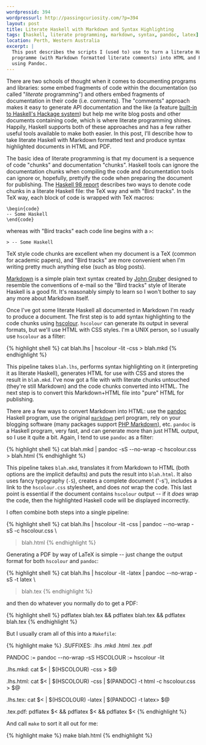 ```yaml
--- 
wordpressid: 394
wordpressurl: http://passingcuriosity.com/?p=394
layout: post
title: Literate Haskell with Markdown and Syntax Highlighting
tags: [haskell, literate programming, markdown, syntax, pandoc, latex]
location: Perth, Western Australia
excerpt: |
  This post describes the scripts I (used to) use to turn a literate Haskell
  programme (with Markdown formatted literate comments) into HTML and PDFs
  using Pandoc.
---
```


There are two schools of thought when it comes to documenting programs and
libraries: some embed fragments of code within the documentation (so called
"*literate* programming") and others embed fragments of documentation in their
code (i.e. comments). The "comments" approach makes it easy to generate API
documentation and the like (a feature [built-in to Haskell's Hackage
system][haddock]) but help me write blog posts and other documents containing
code, which is where literate programming shines. Happily, Haskell supports
both of these approaches and has a few rather useful tools available to make
both easier. In this post, I'll describe how to take literate Haskell with
Markdown formatted text and produce syntax highlighted documents in HTML and
PDF.

The basic idea of literate programming is that my document is a sequence of
code "chunks" and documentation "chunks". Haskell tools can ignore the
documentation chunks when compiling the code and documentation tools can
ignore or, hopefully, prettyify the code when preparing the document for
publishing. The [Haskell 98 report][literate98] describes two ways to denote
code chunks in a literate Haskell file: the TeX way and with "Bird tracks". In
the TeX way, each block of code is wrapped with TeX macros:

    \begin{code}
    -- Some Haskell
    \end{code}

whereas with "Bird tracks" each code line begins with a `>`:

    > -- Some Haskell

TeX style code chunks are excellent when my document is a TeX (common for
academic papers), and "Bird tracks" are more convenient when I'm writing
pretty much anything else (such as blog posts).

[Markdown][markdown] is a simple plain text syntax created by [John
Gruber](http://daringfireball.com/) designed to resemble the conventions of
e-mail so the "Bird tracks" style of literate Haskell is a good fit. It's
reasonably simply to learn so I won't bother to say any more about Markdown
itself.

Once I've got some literate Haskell all documented in Markdown I'm ready to
produce a document. The first step is to add syntax highlighting to the code
chunks using [hscolour][]. `hscolour` can generate its output in several
formats, but we'll use HTML with CSS styles. I'm a UNIX person, so I usually
use `hscolour` as a filter:

{% highlight shell %}
    cat blah.lhs | hscolour -lit -css > blah.mkd
{% endhighlight %}

This pipeline takes `blah.lhs`, performs syntax highlighting on it
(interpreting it as literate Haskell), generates HTML for use with CSS and
stores the result in `blah.mkd`. I've now got a file with with literate chunks
untouched (they're still Markdown) and the code chunks converted into HTML.
The next step is to convert this Markdown+HTML file into "pure" HTML for
publishing.

There are a few ways to convert Markdown into HTML: use the [pandoc][] Haskell
program, use the original
[`markdown`](http://daringfireball.net/projects/markdown/) perl program, rely
on your blogging software (many packages support [PHP
Markdown](http://michelf.com/projects/php-markdown/)), etc. `pandoc` is a
Haskell program, very fast, and can generate more than just HTML output, so I
use it quite a bit. Again, I tend to use `pandoc` as a filter:

{% highlight shell %}
    cat blah.mkd | pandoc -sS --no-wrap -c hscolour.css > blah.html
{% endhighlight %}

This pipeline takes `blah.mkd`, translates it from Markdown to HTML (both
options are the implicit defaults) and puts the result into `blah.html`. It
also uses fancy typography (`-S`), creates a complete document ('-s'),
includes a link to the `hscolour.css` stylesheet, and does *not* wrap the
code. This last point is essential if the document contains `hscolour` output
-- if it *does* wrap the code, then the highlighted Haskell code will be
displayed incorrectly.

I often combine both steps into a single pipeline:

{% highlight shell %}
cat blah.lhs | hscolour -lit -css | pandoc --no-wrap -sS -c hscolour.css \
> blah.html
{% endhighlight %}

Generating a PDF by way of LaTeX is simple -- just change the output format
for both `hscolour` and `pandoc`:

{% highlight shell %}
cat blah.lhs | hscolour -lit -latex | pandoc --no-wrap -sS -t latex \
> blah.tex
{% endhighlight %}

and then do whatever you normally do to get a PDF:

{% highlight shell %}
pdflatex blah.tex && pdflatex blah.tex && pdflatex blah.tex 
{% endhighlight %}


But I usually cram all of this into a `Makefile`:

{% highlight make %}
.SUFFIXES: .lhs .mkd .html .tex .pdf

PANDOC := pandoc --no-wrap -sS
HSCOLOUR := hscolour -lit

.lhs.mkd:
    cat $< | $(HSCOLOUR) -css > $@

.lhs.html:
    cat $< | $(HSCOLOUR) -css | $(PANDOC) -t html -c hscolour.css > $@

.lhs.tex:
    cat $< | $(HSCOLOUR) -latex | $(PANDOC) -t latex> $@

.tex.pdf:
    pdflatex $< && pdflatex $< && pdflatex $<
{% endhighlight %}

And call `make` to sort it all out for me:

{% highlight make %}
    make blah.html
{% endhighlight %}

[haddock]: http://haskell.org/haddock/ "Haddock: A Haskell Documentation Tool"
[literate98]: http://www.haskell.org/onlinereport/literate.html "Haskell 98 Report -- 9.6 Literate comments"
[pandoc]: http://hackage.haskell.org/cgi-bin/hackage-scripts/package/pandoc "The Pandoc package on Hackage"
[hscolour]: http://hackage.haskell.org/cgi-bin/hackage-scripts/package/hscolour "The hscolour package on Hackage"
[markdown]: http://daringfireball.net/projects/markdown/syntax
